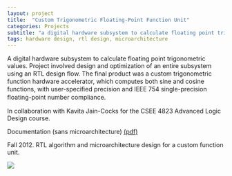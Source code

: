 ```yaml
---
layout: project
title:  "Custom Trigonometric Floating-Point Function Unit"
categories: Projects
subtitle: "a digital hardware subsystem to calculate floating point trigonometric valuess "
tags: hardware design, rtl design, microarchitecture
---
```


A digital hardware subsystem to calculate floating point trigonometric values.
Project involved design and optimization of an entire subsystem using an RTL design ﬂow. 
The final product was a custom trigonometric function hardware accelerator,
which computes both sine and cosine functions, with user-speciﬁed precision
and IEEE 754 single-precision ﬂoating-point number compliance.


In collaboration with Kavita Jain-Cocks for the CSEE 4823 Advanced Logic Design course.

Documentation (sans microarchitecture) <a href="{{ site.baseurl }}/projects/files/ald_report.pdf">(pdf)</a>

Fall 2012. RTL algorithm and microarchitecture design for a custom function unit.

<img src="{{ site.baseurl }}/projects/images/ald.png" />